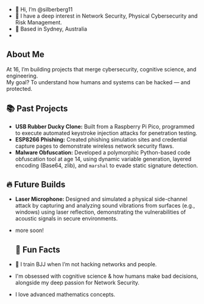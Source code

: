 - 👋 Hi, I’m @silberberg11
- 👀 I have a deep interest in Network Security, Physical Cybersecurity and Risk Management.
- 📍 Based in Sydney, Australia
- 
## About Me
At 16, I’m building projects that merge cybersecurity, cognitive science, and engineering.  
My goal? To understand how humans and systems can be hacked — and protected.

## 📚 Past Projects
- **USB Rubber Ducky Clone:** Built from a Raspberry Pi Pico, programmed to execute automated keystroke injection attacks for penetration testing.
- **ESP8266 Phishing:** Created phishing simulation sites and credential capture pages to demonstrate wireless network security flaws.
- **Malware Obfuscation:** Developed a polymorphic Python-based code obfuscation tool at age 14, using dynamic variable generation, layered encoding (Base64, zlib), and `marshal` to evade static signature detection.

## 🔥 Future Builds
- **Laser Microphone:** Designed and simulated a physical side-channel attack by capturing and analyzing sound vibrations from surfaces (e.g., windows) using laser reflection, demonstrating the vulnerabilities of acoustic signals in secure environments.
- more soon!

  ## 🌌 Fun Facts
- 🥋 I train BJJ when I’m not hacking networks and people.
- I'm obsessed with cognitive science & how humans make bad decisions, alongside my deep passion for Network Security.
- I love advanced mathematics concepts.
